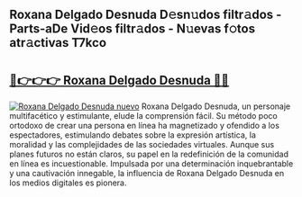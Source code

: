 ## Roxana Delgado Desnuda D𝚎sn𝚞dos filtr𝚊dos - Parts-aDe Vid𝚎os filtr𝚊dos - N𝚞evas f𝚘tos atr𝚊ctivas T7kco

# <h2><a href="http://mb3u3u.tromn.icu/?c=Roxana+Delgado+Desnuda">🔗👉👉👉 Roxana Delgado Desnuda 🔗🔗</a></h2>

[![Roxana Delgado Desnuda nuevo](https://i.imgur.com/pEAQMta.gif)](http://mb3u3u.tromn.icu/?c=Roxana+Delgado+Desnuda)
Roxana Delgado Desnuda, un personaje multifacético y estimulante, elude la comprensión fácil. Su método poco ortodoxo de crear una persona en línea ha magnetizado y ofendido a los espectadores, estimulando debates sobre la expresión artística, la moralidad y las complejidades de las sociedades virtuales. Aunque sus planes futuros no están claros, su papel en la redefinición de la comunidad en línea es incuestionable. Impulsada por una determinación inquebrantable y una cautivación innegable, la influencia de Roxana Delgado Desnuda en los medios digitales es pionera.
